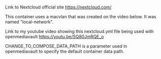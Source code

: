 Link to Nextcloud official site https://nextcloud.com/

This container uses a macvlan that was created on the video below. It was named "local-network".

Link to my youtube video showing this nextcloud.yml file being used with openmediavault https://youtu.be/SQ80JmRQE_o

CHANGE_TO_COMPOSE_DATA_PATH is a parameter used in openmediavault to specify the default container data path.
